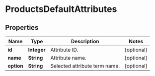 

# ProductsDefaultAttributes


## Properties

Name | Type | Description | Notes
------------ | ------------- | ------------- | -------------
**id** | **Integer** | Attribute ID. |  [optional]
**name** | **String** | Attribute name. |  [optional]
**option** | **String** | Selected attribute term name. |  [optional]



